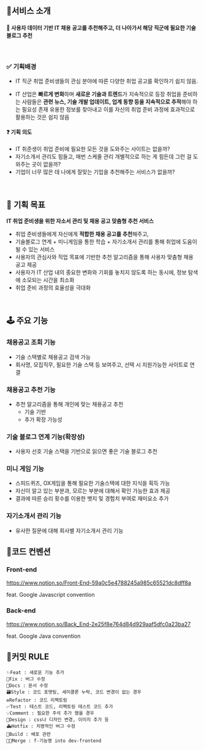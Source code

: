 
## 📌서비스 소개

#### 📖 사용자 데이터 기반 IT 채용 공고를 추천해주고, 더 나아가서 해당 직군에 필요한 기술 블로그 추천

<br>

### ✅ 기획배경

- IT 직군 취업 준비생들의 관심 분야에 따른 다양한 취업 공고를 확인하기 쉽지 않음.

- IT 산업은 **빠르게 변화**하며 **새로운 기술과 트렌드**가 지속적으로 등장
취업을 준비하는 사람들은 **관련 뉴스, 기술 개발 업데이트, 업계 동향 등을 지속적으로 추적**해야 하는 필요성 존재
유용한 정보를 찾아내고 이를 자신의 취업 준비 과정에 효과적으로 활용하는 것은 쉽지 않음

#### ❓ 기획 의도
- IT 취준생이 취업 준비에 필요한 모든 것을 도와주는 사이트는 없을까?
- 자기소개서 관리도 힘들고, 매번 스케줄 관리 개별적으로 하는 게 힘든데 그런 걸 도와주는 곳이 없을까?
- 기업이 너무 많은 데 나에게 잘맞는 기업을 추천해주는 서비스가 없을까?

<br>

## 🎯 기획 목표

**IT 취업 준비생을 위한 자소서 관리 및 채용 공고 맞춤형 추천 서비스**

- 취업 준비생들에게 자신에게 **적합한 채용 공고를 추천**해주고,
- 기술블로그 연계 + 미니게임을 통한 학습 + 자기소개서 관리를 통해 취업에 도움이 될 수 있는 서비스
- 사용자의 관심사와 직업 목표에 기반한 추천 알고리즘을 통해 사용자 맞춤형 채용 공고 제공
- 사용자가 IT 산업 내의 중요한 변화와 기회를 놓치지 않도록 하는 동시에, 정보 탐색에 소모되는 시간을 최소화
- 취업 준비 과정의 효율성을 극대화
<br>


## 🕹️ 주요 기능

### 채용공고 조회 기능

- 기술 스택별로 채용공고 검색 가능
- 회사명, 모집직무, 필요한 기술 스택 등 보여주고, 선택 시 지원가능한 사이트로 연결

### 채용공고 추천 기능

- 추천 알고리즘을 통해 개인에 맞는 채용공고 추천
    - 기술 기반
    - 추가 확장 가능성

### 기술 블로그 연계 기능(확장성)
- 사용자 선호 기술 스택을 기반으로 읽으면 좋은 기술 블로그 추천

### 미니 게임 기능

- 스피드퀴즈, OX게임을 통해 필요한 기술스택에 대한 지식을 획득 가능
- 자신이 알고 있는 부분과, 모르는 부분에 대해서 확인 가능한 효과 제공
- 결과에 따른 승리 횟수를 이용한 뱃지 및 경험치 부여로 재미요소 추가

### 자기소개서 관리 기능

- 유사한 질문에 대해 회사별 자기소개서 관리 기능


## 📌코드 컨벤션

### Front-end

https://www.notion.so/Front-End-59a0c5e4788245a985c65521dc8dff8a

feat. Google Javascript convention

### Back-end
https://www.notion.so/Back_End-2e25f8e764d84d929aaf5dfc0a23ba27

feat. Google Java convention

## 📌커밋 RULE
```
✨Feat : 새로운 기능 추가
🐛Fix : 버그 수정
📝Docs : 문서 수정
🗃️Style : 코드 포맷팅, 세미콜론 누락, 코드 변경이 없는 경우
♻️Refactor : 코드 리펙토링
✅Test : 테스트 코드, 리펙토링 테스트 코드 추가
💡Comment : 필요한 주석 추가 했을 경우
🎨Design : css나 디자인 변경, 이미지 추가 등
🚑Hotfix : 치명적인 버그 수정
👷Build : 배포 관련
🤝🏻Merge : f-기능명 into dev-frontend
```